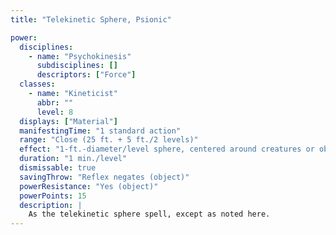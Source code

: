 ```yaml
---
title: "Telekinetic Sphere, Psionic"

power:
  disciplines:
    - name: "Psychokinesis"
      subdisciplines: []
      descriptors: ["Force"]
  classes:
    - name: "Kineticist"
      abbr: ""
      level: 8
  displays: ["Material"]
  manifestingTime: "1 standard action"
  range: "Close (25 ft. + 5 ft./2 levels)"
  effect: "1-ft.-diameter/level sphere, centered around creatures or objects"
  duration: "1 min./level"
  dismissable: true
  savingThrow: "Reflex negates (object)"
  powerResistance: "Yes (object)"
  powerPoints: 15
  description: |
    As the telekinetic sphere spell, except as noted here.
---
```

